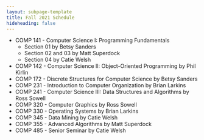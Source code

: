 ```yaml
---
layout: subpage-template
title: Fall 2021 Schedule
hideheading: false
---
```


- COMP 141 - Computer Science I: Programming Fundamentals
  - Section 01 by Betsy Sanders
  - Section 02 and 03 by Matt Superdock
  - Section 04 by Catie Welsh
- COMP 142 - Computer Science II: Object-Oriented Programming by Phil Kirlin
- COMP 172 - Discrete Structures for Computer Science by Betsy Sanders
- COMP 231 - Introduction to Computer Organization by Brian Larkins
- COMP 241 - Computer Science III: Data Structures and Algorithms by Ross Sowell
- COMP 320 - Computer Graphics by Ross Sowell
- COMP 330 - Operating Systems by Brian Larkins
- COMP 345 - Data Mining by Catie Welsh
- COMP 355 - Advanced Algorithms by Matt Superdock
- COMP 485 - Senior Seminar by Catie Welsh
